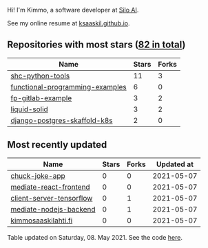 Hi! I'm Kimmo, a software developer at [Silo AI](https://silo.ai/).

See my online resume at [ksaaskil.github.io](https://ksaaskil.github.io).

<!-- repositories starts -->

## Repositories with most stars ([82 in total](https://github.com/ksaaskil?tab=repositories))
| Name        | Stars           | Forks  |
| ------------- |-------------| -----|
|[shc-python-tools](https://github.com/ksaaskil/shc-python-tools)|11|3
|[functional-programming-examples](https://github.com/ksaaskil/functional-programming-examples)|6|0
|[fp-gitlab-example](https://github.com/ksaaskil/fp-gitlab-example)|3|2
|[liquid-solid](https://github.com/ksaaskil/liquid-solid)|3|2
|[django-postgres-skaffold-k8s](https://github.com/ksaaskil/django-postgres-skaffold-k8s)|2|0

<!-- repositories ends -->
<!-- recent_repositories starts -->

## Most recently updated
| Name        | Stars           | Forks  | Updated at
| ------------- |-------------| -----|-----|
|[chuck-joke-app](https://github.com/ksaaskil/chuck-joke-app)|0|0|2021-05-07
|[mediate-react-frontend](https://github.com/ksaaskil/mediate-react-frontend)|0|0|2021-05-07
|[client-server-tensorflow](https://github.com/ksaaskil/client-server-tensorflow)|0|1|2021-05-07
|[mediate-nodejs-backend](https://github.com/ksaaskil/mediate-nodejs-backend)|0|1|2021-05-07
|[kimmosaaskilahti.fi](https://github.com/ksaaskil/kimmosaaskilahti.fi)|0|0|2021-05-07

<!-- recent_repositories ends -->
<!-- updated_at starts -->
Table updated on Saturday, 08. May 2021. See the code [here](https://github.com/ksaaskil/ksaaskil).
<!-- updated_at ends -->
